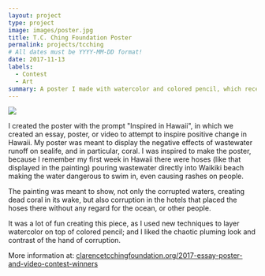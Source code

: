 ```yaml
---
layout: project
type: project
image: images/poster.jpg
title: T.C. Ching Foundation Poster
permalink: projects/tcching
# All dates must be YYYY-MM-DD format!
date: 2017-11-13
labels:
  - Contest
  - Art
summary: A poster I made with watercolor and colored pencil, which received 3rd place in the 12th grade poster contest.
---
```


<img class="ui image" src="{{ site.baseurl }}/images/poster_1.jpg">

I created the poster with the prompt "Inspired in Hawaii", in which we created an essay, poster, or video to attempt to inspire positive change in Hawaii. My poster was meant to display the negative effects of wastewater runoff on sealife, and in particular, coral. I was inspired to make the poster, because I remember my first week in Hawaii there were hoses (like that displayed in the painting) pouring wastewater directly into Waikiki beach making the water dangerous to swim in, even causing rashes on people.

The painting was meant to show, not only the corrupted waters, creating dead coral in its wake, but also corruption in the hotels that placed the hoses there without any regard for the ocean, or other people.

It was a lot of fun creating this piece, as I used new techniques to layer watercolor on top of colored pencil; and I liked the chaotic pluming look and contrast of the hand of corruption.

More information at: <a href="https://www.clarencetcchingfoundation.org/2017-essay-poster-and-video-contest-winners">clarencetcchingfoundation.org/2017-essay-poster-and-video-contest-winners</a>

